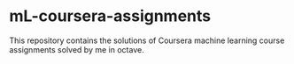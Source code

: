# mL-coursera-assignments
This repository contains the solutions of Coursera machine learning course assignments solved by me in octave.
